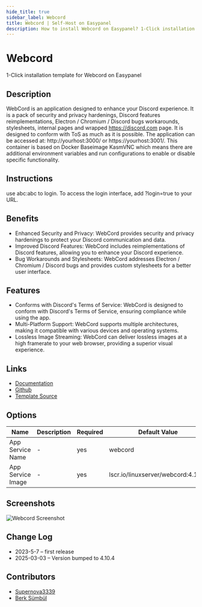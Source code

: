 ```yaml
---
hide_title: true
sidebar_label: Webcord
title: Webcord | Self-Host on Easypanel
description: How to install Webcord on Easypanel? 1-Click installation template for Webcord on Easypanel
---
```


<!-- generated -->

# Webcord

1-Click installation template for Webcord on Easypanel

## Description

WebCord is an application designed to enhance your Discord experience. It is a pack of security and privacy hardenings, Discord features reimplementations, Electron / Chromium / Discord bugs workarounds, stylesheets, internal pages and wrapped https://discord.com page. It is designed to conform with ToS as much as it is possible. The application can be accessed at: http://yourhost:3000/ or https://yourhost:3001/. This container is based on Docker Baseimage KasmVNC which means there are additional environment variables and run configurations to enable or disable specific functionality.

## Instructions

use abc:abc to login. To access the login interface, add ?login=true to your URL.

## Benefits

- Enhanced Security and Privacy: WebCord provides security and privacy hardenings to protect your Discord communication and data.
- Improved Discord Features: WebCord includes reimplementations of Discord features, allowing you to enhance your Discord experience.
- Bug Workarounds and Stylesheets: WebCord addresses Electron / Chromium / Discord bugs and provides custom stylesheets for a better user interface.

## Features

- Conforms with Discord's Terms of Service: WebCord is designed to conform with Discord's Terms of Service, ensuring compliance while using the app.
- Multi-Platform Support: WebCord supports multiple architectures, making it compatible with various devices and operating systems.
- Lossless Image Streaming: WebCord can deliver lossless images at a high framerate to your web browser, providing a superior visual experience.

## Links

- [Documentation](https://docs.linuxserver.io/images/docker-webcord)
- [Github](https://github.com/SpacingBat3/WebCord)
- [Template Source](https://github.com/easypanel-io/templates/tree/main/templates/webcord)

## Options

Name | Description | Required | Default Value
-|-|-|-
App Service Name | - | yes | webcord
App Service Image | - | yes | lscr.io/linuxserver/webcord:4.10.4

## Screenshots

![Webcord Screenshot](./assets/screenshot.png)

## Change Log

- 2023-5-7 – first release
- 2025-03-03 – Version bumped to 4.10.4

## Contributors

- [Supernova3339](https://github.com/Supernova3339)
- [Berk Sümbül](https://berksmbl.com)
